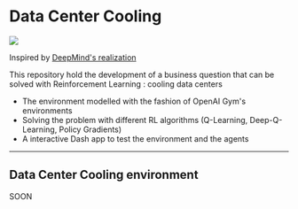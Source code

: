 # Data Center Cooling
![](https://s-media-cache-ak0.pinimg.com/originals/36/d1/87/36d18741bdd4d2ac0033c53bcc669148.jpg)

Inspired by [DeepMind's realization](https://deepmind.com/blog/deepmind-ai-reduces-google-data-centre-cooling-bill-40/)

This repository hold the development of a business question that can be solved with Reinforcement Learning : cooling data centers
- The environment modelled with the fashion of OpenAI Gym's environments
- Solving the problem with different RL algorithms (Q-Learning, Deep-Q-Learning, Policy Gradients)
- A interactive Dash app to test the environment and the agents


***
## Data Center Cooling environment

SOON


